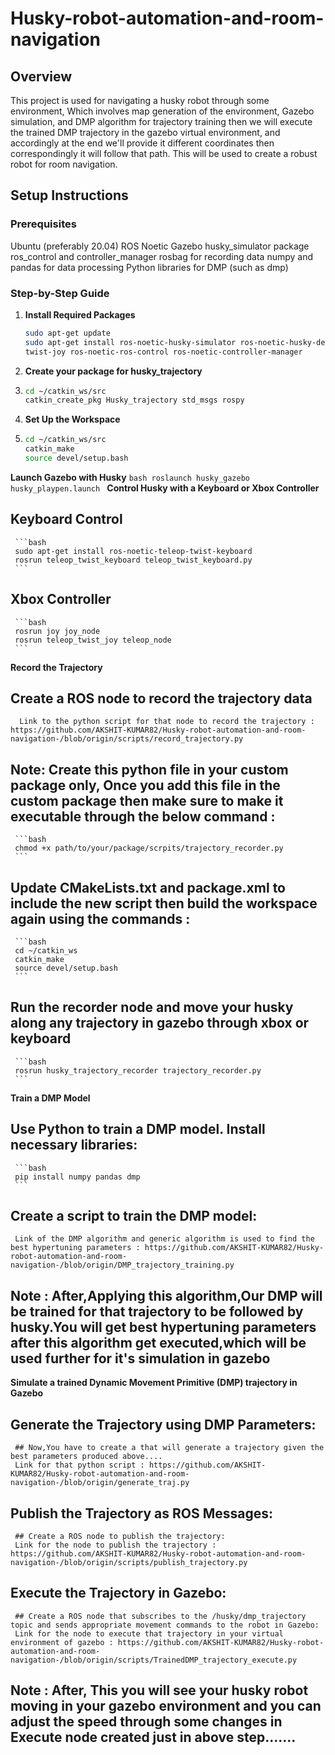 # Husky-robot-automation-and-room-navigation

## Overview
This project is used for navigating a husky robot through some environment, Which involves map generation of the environment, Gazebo simulation, and DMP algorithm for trajectory training then we will execute the trained DMP trajectory in the gazebo virtual environment, and accordingly at the end we'll provide it different coordinates then correspondingly it will follow that path. This will be used to create a robust robot for room navigation.


## Setup Instructions
### Prerequisites
Ubuntu (preferably 20.04)
ROS Noetic
Gazebo
husky_simulator package
ros_control and controller_manager
rosbag for recording data
numpy and pandas for data processing
Python libraries for DMP (such as dmp)

### Step-by-Step Guide
1. **Install Required Packages**
    ```bash
    sudo apt-get update
    sudo apt-get install ros-noetic-husky-simulator ros-noetic-husky-desktop ros-noetic-joy ros-noetic-teleop- 
    twist-joy ros-noetic-ros-control ros-noetic-controller-manager
    ```
2. **Create your package for husky_trajectory**
3.   ```bash
     cd ~/catkin_ws/src
     catkin_create_pkg Husky_trajectory std_msgs rospy 
     ```
4. **Set Up the Workspace**
5.   ```bash
     cd ~/catkin_ws/src
     catkin_make
     source devel/setup.bash
     ```
   **Launch Gazebo with Husky**
     ```bash
     roslaunch husky_gazebo husky_playpen.launch
     ```
   **Control Husky with a Keyboard or Xbox Controller**
   ## Keyboard Control
     ```bash
     sudo apt-get install ros-noetic-teleop-twist-keyboard
     rosrun teleop_twist_keyboard teleop_twist_keyboard.py
     ```
   ## Xbox Controller
     ```bash
     rosrun joy joy_node
     rosrun teleop_twist_joy teleop_node
     ```
**Record the Trajectory**
## Create a ROS node to record the trajectory data
      Link to the python script for that node to record the trajectory : https://github.com/AKSHIT-KUMAR82/Husky-robot-automation-and-room-navigation-/blob/origin/scripts/record_trajectory.py

## Note: Create this python file in your custom package only, Once you add this file in the custom package then make sure to make it executable through the below command :
     ```bash
     chmod +x path/to/your/package/scrpits/trajectory_recorder.py
     ```
## Update CMakeLists.txt and package.xml to include the new script then build the workspace again using the commands :
     ```bash
     cd ~/catkin_ws
     catkin_make
     source devel/setup.bash
     ```
## Run the recorder node and move your husky along any trajectory in gazebo through xbox or keyboard 
     ```bash
     rosrun husky_trajectory_recorder trajectory_recorder.py
     ```
**Train a DMP Model**
## Use Python to train a DMP model. Install necessary libraries:
     ```bash
     pip install numpy pandas dmp
     ```
## Create a script to train the DMP model: 
     Link of the DMP algorithm and generic algorithm is used to find the best hypertuning parameters : https://github.com/AKSHIT-KUMAR82/Husky-robot-automation-and-room-navigation-/blob/origin/DMP_trajectory_training.py
## Note : After,Applying this algorithm,Our DMP will be trained for that trajectory to be followed by husky.You will get best hypertuning parameters after this algorithm get executed,which will be used further for it's simulation in gazebo

**Simulate a trained Dynamic Movement Primitive (DMP) trajectory in Gazebo**
## Generate the Trajectory using DMP Parameters:
     ## Now,You have to create a that will generate a trajectory given the best parameters produced above....
     Link for that python script : https://github.com/AKSHIT-KUMAR82/Husky-robot-automation-and-room-navigation-/blob/origin/generate_traj.py 

## Publish the Trajectory as ROS Messages:
     ## Create a ROS node to publish the trajectory:
     Link for the node to publish the trajectory : https://github.com/AKSHIT-KUMAR82/Husky-robot-automation-and-room-navigation-/blob/origin/scripts/publish_trajectory.py

## Execute the Trajectory in Gazebo:
     ## Create a ROS node that subscribes to the /husky/dmp_trajectory topic and sends appropriate movement commands to the robot in Gazebo:
     Link for the node to execute that trajectory in your virtual environment of gazebo : https://github.com/AKSHIT-KUMAR82/Husky-robot-automation-and-room-navigation-/blob/origin/scripts/TrainedDMP_trajectory_execute.py

## Note : After, This you will see your husky robot moving in your gazebo environment and you can adjust the speed through some changes in Execute node created just in above step.......


